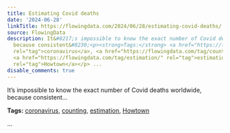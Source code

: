 ```yaml
---
title: Estimating Covid deaths
date: '2024-06-28'
linkTitle: https://flowingdata.com/2024/06/28/estimating-covid-deaths/
source: FlowingData
description: It&#8217;s impossible to know the exact number of Covid deaths worldwide,
  because consistent&#8230;<p><strong>Tags:</strong> <a href="https://flowingdata.com/tag/coronavirus/"
  rel="tag">coronavirus</a>, <a href="https://flowingdata.com/tag/counting/" rel="tag">counting</a>,
  <a href="https://flowingdata.com/tag/estimation/" rel="tag">estimation</a>, <a href="https://flowingdata.com/tag/howtown/"
  rel="tag">Howtown</a></p> ...
disable_comments: true
---
```

It&#8217;s impossible to know the exact number of Covid deaths worldwide, because consistent&#8230;<p><strong>Tags:</strong> <a href="https://flowingdata.com/tag/coronavirus/" rel="tag">coronavirus</a>, <a href="https://flowingdata.com/tag/counting/" rel="tag">counting</a>, <a href="https://flowingdata.com/tag/estimation/" rel="tag">estimation</a>, <a href="https://flowingdata.com/tag/howtown/" rel="tag">Howtown</a></p> ...